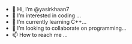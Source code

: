 - 👋 Hi, I’m @yasirkhaan7
- 👀 I’m interested in coding  ...
- 🌱 I’m currently learning C++...
- 💞️ I’m looking to collaborate on programming...
- 📫 How to reach me ...

<!---
yasirkhaan7/yasirkhaan7 is a ✨ special ✨ repository because its `README.md` (this file) appears on your GitHub profile.
You can click the Preview link to take a look at your changes.
--->
